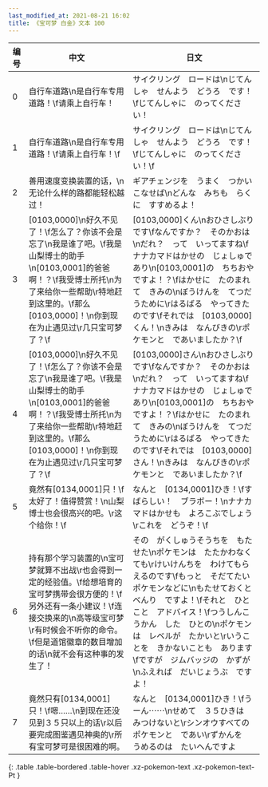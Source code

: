 ```yaml
---
last_modified_at: 2021-08-21 16:02
title: 《宝可梦 白金》文本 100
---
```

| 编号 | 中文 | 日文 |
| ---- | ---- | ---- |
| 0 | 自行车道路\n是自行车专用道路！\f请乘上自行车！ | サイクリング　ロードは\nじてんしゃ　せんよう　どうろ　です！\fじてんしゃに　のってください！ |
| 1 | 自行车道路\n是自行车专用道路！\f请乘上自行车！\f | サイクリング　ロードは\nじてんしゃ　せんよう　どうろ　です！\fじてんしゃに　のってください！\f |
| 2 | 善用速度变换装置的话，\n无论什么样的路都能轻松越过！ | ギアチェンジを　うまく　つかいこなせば\nどんな　みちも　らくに　すすめるよ！ |
| 3 | [0103,0000]\n好久不见了！\f怎么了？你该不会是忘了\n我是谁了吧。\f我是山梨博士的助手\n[0103,0001]的爸爸啊！？\f我受博士所托\n为了来给你一些帮助\r特地赶到这里的。\f那么[0103,0000]！\n你到现在为止遇见过\r几只宝可梦了？\f | [0103,0000]くん\nおひさしぶりです\fなんですか？　そのかおは\nだれ？　って　いってますね\fナナカマドはかせの　じょしゅであり\n[0103,0001]の　ちちおや　ですよ！？\fはかせに　たのまれて　きみの\nぼうけんを　てつだうために\rはるばる　やってきたのです\fそれでは　[0103,0000]くん！\nきみは　なんびきの\rポケモンと　であいましたか？\f |
| 4 | [0103,0000]\n好久不见了！\f怎么了？你该不会是忘了\n我是谁了吧。\f我是山梨博士的助手\n[0103,0001]的爸爸啊！？\f我受博士所托\n为了来给你一些帮助\r特地赶到这里的。\f那么[0103,0000]！\n你到现在为止遇见过\r几只宝可梦了？\f | [0103,0000]さん\nおひさしぶりです\fなんですか？　そのかおは\nだれ？　って　いってますね\fナナカマドはかせの　じょしゅであり\n[0103,0001]の　ちちおや　ですよ！？\fはかせに　たのまれて　きみの\nぼうけんを　てつだうために\rはるばる　やってきたのです\fそれでは　[0103,0000]さん！\nきみは　なんびきの\rポケモンと　であいましたか？\f |
| 5 | 竟然有[0134,0001]只！\f太好了！值得赞赏！\n山梨博士也会很高兴的吧。\r这个给你！\f | なんと　[0134,0001]ひき！\fすばらしい！　ブラボー！\nナナカマドはかせも　よろこぶでしょう\rこれを　どうぞ！\f |
| 6 | 持有那个学习装置的\n宝可梦就算不出战\r也会得到一定的经验值。\f给想培育的宝可梦携带会很方便的！\f另外还有一条小建议！\f连接交换来的\n高等级宝可梦\r有时候会不听你的命令。\f但是道馆徽章的数目增加的话\n就不会有这种事的发生了！ | その　がくしゅうそうちを　もたせた\nポケモンは　たたかわなくても\rけいけんちを　わけてもらえるのです\fもっと　そだてたい　ポケモンなどに\nもたせておくと　べんり　ですよ！\fそれと　ひとこと　アドバイス！\fつうしんこうかん　した　ひとの\nポケモンは　レベルが　たかいと\rいうことを　きかないことも　あります\fですが　ジムバッジの　かずが\nふえれば　だいじょうぶ　ですよ！ |
| 7 | 竟然只有[0134,0001]只！\f嗯……\n到现在还没见到３５只以上的话\r以后要完成图鉴遇见神奥的\r所有宝可梦可是很困难的啊。 | なんと　[0134,0001]ひき！\fうーん⋯⋯\nせめて　３５ひきは　みつけないと\rシンオウすべての　ポケモンと　であい\rずかんを　うめるのは　たいへんですよ |
{: .table .table-bordered .table-hover .xz-pokemon-text .xz-pokemon-text-Pt }